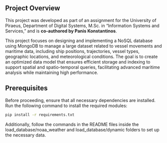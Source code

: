 ## Project Overview
This project was developed as part of an assignment for the University of Piraeus, Department of Digital Systems, M.Sc. in “Information Systems and Services,” and is **co-authored by Panis Konstantinos**.

This project focuses on designing and implementing a NoSQL database using MongoDB to manage a large dataset related to vessel movements and maritime data, including ship positions, trajectories, vessel types, geographic locations, and meteorological conditions. The goal is to create an optimized data model that ensures efficient storage and indexing to support spatial and spatio-temporal queries, facilitating advanced maritime analysis while maintaining high performance.

## Prerequisites
Before proceeding, ensure that all necessary dependencies are installed. Run the following command to install the required modules:

```bash
pip install -r requirements.txt
```

Additionally, follow the commands in the README files inside the load_database/noaa_weather and load_database/dynamic folders to set up the necessary data. 
